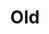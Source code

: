 ---
layout: page
title: Old
nav: true
nav_order: 99
dropdown: true
children:
    - title: Call for Papers
      permalink: /cfp/
    - title: divider
    - title: Call for Scientific Models
      permalink: /cfsm/
---